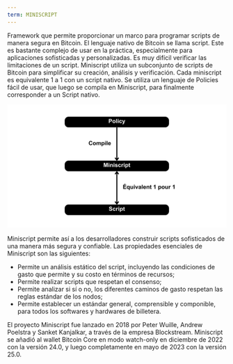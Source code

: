 ```yaml
---
term: MINISCRIPT
---
```


Framework que permite proporcionar un marco para programar scripts de manera segura en Bitcoin. El lenguaje nativo de Bitcoin se llama script. Este es bastante complejo de usar en la práctica, especialmente para aplicaciones sofisticadas y personalizadas. Es muy difícil verificar las limitaciones de un script. Miniscript utiliza un subconjunto de scripts de Bitcoin para simplificar su creación, análisis y verificación. Cada miniscript es equivalente 1 a 1 con un script nativo. Se utiliza un lenguaje de Policies fácil de usar, que luego se compila en Miniscript, para finalmente corresponder a un Script nativo.

![](./assets/30.webp)

Miniscript permite así a los desarrolladores construir scripts sofisticados de una manera más segura y confiable. Las propiedades esenciales de Miniscript son las siguientes:
* Permite un análisis estático del script, incluyendo las condiciones de gasto que permite y su costo en términos de recursos;
* Permite realizar scripts que respetan el consenso;
* Permite analizar si sí o no, los diferentes caminos de gasto respetan las reglas estándar de los nodos;
* Permite establecer un estándar general, comprensible y componible, para todos los softwares y hardwares de billetera.

El proyecto Miniscript fue lanzado en 2018 por Peter Wuille, Andrew Poelstra y Sanket Kanjalkar, a través de la empresa Blockstream. Miniscript se añadió al wallet Bitcoin Core en modo watch-only en diciembre de 2022 con la versión 24.0, y luego completamente en mayo de 2023 con la versión 25.0.
